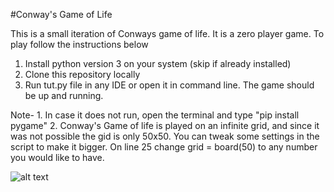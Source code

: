 #Conway's Game of Life

This is a small iteration of Conways game of life. It is a zero player game. To play follow the instructions below

1. Install python version 3 on your system (skip if already installed)
2. Clone this repository locally
3. Run tut.py file in any IDE or open it in command line. The game should be up and running.

Note- 1. In case it does not run, open the terminal and type "pip install pygame"
2. Conway's Game of life is played on an infinite grid, and since it was not possible the gid is only 50x50. You can tweak some settings in the script to make it bigger. On line 25 change grid = board(50) to any number you would like to have.

![alt text](https://upload.wikimedia.org/wikipedia/commons/e/e5/Gospers_glider_gun.gif)

